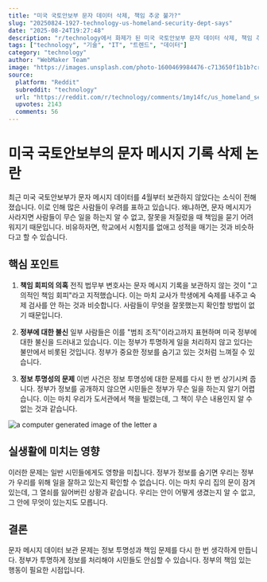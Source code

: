 ```yaml
---
title: "미국 국토안보부 문자 데이터 삭제, 책임 추궁 불가?"
slug: "20250824-1927-technology-us-homeland-security-dept-says"
date: "2025-08-24T19:27:48"
description: "r/technology에서 화제가 된 미국 국토안보부 문자 데이터 삭제, 책임 추궁 불가?에 대한 깊이 있는 분석과 인사이트"
tags: ["technology", "기술", "IT", "트렌드", "데이터"]
category: "technology"
author: "WebMaker Team"
image: "https://images.unsplash.com/photo-1600469984476-c713650f1b1b?crop=entropy&cs=tinysrgb&fit=max&fm=jpg&ixid=M3w3OTU0NDF8MHwxfHNlYXJjaHwyOHx8ZGF0YSUyMHNjaWVuY2V8ZW58MXwwfHx8MTc1NjAzMTI1OHww&ixlib=rb-4.1.0&q=80&w=1080"
source:
  platform: "Reddit"
  subreddit: "technology"
  url: "https://reddit.com/r/technology/comments/1my14fc/us_homeland_security_dept_says_it_hasnt_kept_text/"
  upvotes: 2143
  comments: 56
---
```


# 미국 국토안보부의 문자 메시지 기록 삭제 논란

최근 미국 국토안보부가 문자 메시지 데이터를 4월부터 보관하지 않았다는 소식이 전해졌습니다. 이로 인해 많은 사람들이 우려를 표하고 있습니다. 왜냐하면, 문자 메시지가 사라지면 사람들이 무슨 일을 하는지 알 수 없고, 잘못을 저질렀을 때 책임을 묻기 어려워지기 때문입니다. 비유하자면, 학교에서 시험지를 없애고 성적을 매기는 것과 비슷하다고 할 수 있습니다.

## 핵심 포인트

1. **책임 회피의 의혹**
   전직 법무부 변호사는 문자 메시지 기록을 보관하지 않는 것이 "고의적인 책임 회피"라고 지적했습니다. 이는 마치 교사가 학생에게 숙제를 내주고 숙제 검사를 안 하는 것과 비슷합니다. 사람들이 무엇을 잘못했는지 확인할 방법이 없기 때문입니다.

2. **정부에 대한 불신**
   일부 사람들은 이를 "범죄 조직"이라고까지 표현하며 미국 정부에 대한 불신을 드러내고 있습니다. 이는 정부가 투명하게 일을 처리하지 않고 있다는 불만에서 비롯된 것입니다. 정부가 중요한 정보를 숨기고 있는 것처럼 느껴질 수 있습니다.

3. **정보 투명성의 문제**
   이번 사건은 정보 투명성에 대한 문제를 다시 한 번 상기시켜 줍니다. 정부가 정보를 공개하지 않으면 시민들은 정부가 무슨 일을 하는지 알기 어렵습니다. 이는 마치 우리가 도서관에서 책을 빌렸는데, 그 책이 무슨 내용인지 알 수 없는 것과 같습니다.

![a computer generated image of the letter a](https://images.unsplash.com/photo-1677442136019-21780ecad995?crop=entropy&cs=tinysrgb&fit=max&fm=jpg&ixid=M3w3OTU0NDF8MHwxfHNlYXJjaHwyMXx8YXJ0aWZpY2lhbCUyMGludGVsbGlnZW5jZXxlbnwxfDB8fHwxNzU2MDMxMjU4fDA&ixlib=rb-4.1.0&q=80&w=1080)

## 실생활에 미치는 영향

이러한 문제는 일반 시민들에게도 영향을 미칩니다. 정부가 정보를 숨기면 우리는 정부가 우리를 위해 일을 잘하고 있는지 확인할 수 없습니다. 이는 마치 우리 집의 문이 잠겨 있는데, 그 열쇠를 잃어버린 상황과 같습니다. 우리는 안이 어떻게 생겼는지 알 수 없고, 그 안에 무엇이 있는지도 모릅니다.

## 결론

문자 메시지 데이터 보관 문제는 정보 투명성과 책임 문제를 다시 한 번 생각하게 만듭니다. 정부가 투명하게 정보를 처리해야 시민들도 안심할 수 있습니다. 정부의 책임 있는 행동이 필요한 시점입니다.
